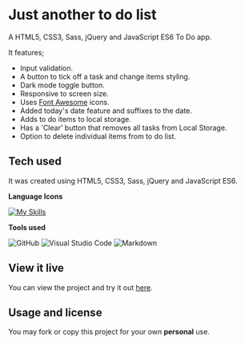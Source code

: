 # Just another to do list

A HTML5, CSS3, Sass, jQuery and JavaScript ES6 To Do app. 

It features;

- Input validation.
- A button to tick off a task and change items styling.
- Dark mode toggle button.
- Responsive to screen size.
- Uses [Font Awesome](https://fontawesome.com/) icons.
- Added today's date feature and suffixes to the date.
- Adds to do items to local storage.
- Has a 'Clear' button that removes all tasks from Local Storage.
- Option to delete individual items from to do list.

## Tech used

It was created using HTML5, CSS3, Sass, jQuery and JavaScript ES6.

**Language Icons**

[![My Skills](https://skillicons.dev/icons?i=html,css,sass,jquery,js,git&perline=9)](https://skillicons.dev)

**Tools used**

![GitHub](https://camo.githubusercontent.com/cca71357fe98ec5f8cd6ebab9044ad2901f4b64ebda379ac81608ed9f1caa1a0/68747470733a2f2f696d672e736869656c64732e696f2f7374617469632f76313f7374796c653d666f722d7468652d6261646765266d6573736167653d47697448756226636f6c6f723d313831373137266c6f676f3d476974487562266c6f676f436f6c6f723d464646464646266c6162656c3d) ![Visual Studio Code](https://img.shields.io/badge/Visual%20Studio%20Code-0078d7.svg?style=for-the-badge&logo=visual-studio-code&logoColor=white) ![Markdown](https://img.shields.io/badge/markdown-%23000000.svg?style=for-the-badge&logo=markdown&logoColor=white)

## View it live

You can view the project and try it out [here](https://rclarkeweb.github.io/Just-another-to-do-list/).

## Usage and license

You may fork or copy this project for your own **personal** use.